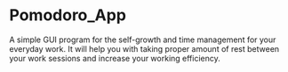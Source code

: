 # Pomodoro_App

A simple GUI program for the self-growth and time management for your everyday work. It will help you with taking proper amount of rest between your work sessions and increase your working efficiency.
